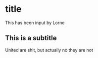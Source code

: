 # title

This has been input by Lorne

## This is a subtitle

United are shit, but actually no they are not
